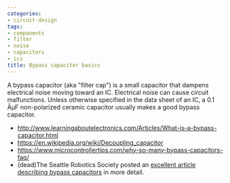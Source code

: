```yaml
---
categories:
- circuit-design
tags:
- components
- filter
- noise
- capacitors
- ics
title: Bypass capacitor basics
---
```


A bypass capacitor (aka "filter cap") is a small capacitor that dampens electrical noise moving toward an IC. Electrical noise can cause circuit malfunctions. Unless otherwise specified in the data sheet of an IC, a 0.1 ÂµF non-polarized ceramic capacitor usually makes a good bypass capacitor.

-   <http://www.learningaboutelectronics.com/Articles/What-is-a-bypass-capacitor.html>
-   <https://en.wikipedia.org/wiki/Decoupling_capacitor>
-   <https://www.microcontrollertips.com/why-so-many-bypass-capacitors-faq/>
-   (dead)The Seattle Robotics Society posted an [excellent article describing bypass capacitors](http://www.seattlerobotics.org/encoder/jun97/basics.html) in more detail.
